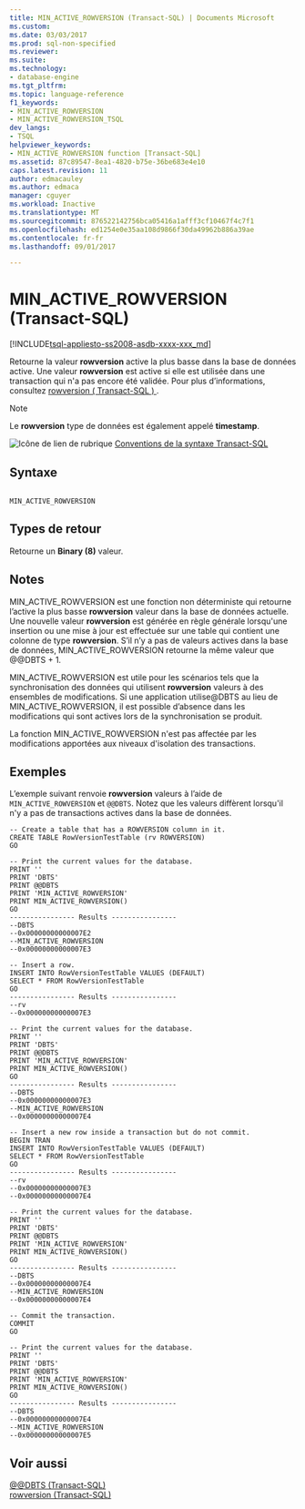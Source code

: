 ```yaml
---
title: MIN_ACTIVE_ROWVERSION (Transact-SQL) | Documents Microsoft
ms.custom: 
ms.date: 03/03/2017
ms.prod: sql-non-specified
ms.reviewer: 
ms.suite: 
ms.technology:
- database-engine
ms.tgt_pltfrm: 
ms.topic: language-reference
f1_keywords:
- MIN_ACTIVE_ROWVERSION
- MIN_ACTIVE_ROWVERSION_TSQL
dev_langs:
- TSQL
helpviewer_keywords:
- MIN_ACTIVE_ROWVERSION function [Transact-SQL]
ms.assetid: 87c89547-8ea1-4820-b75e-36be683e4e10
caps.latest.revision: 11
author: edmacauley
ms.author: edmaca
manager: cguyer
ms.workload: Inactive
ms.translationtype: MT
ms.sourcegitcommit: 876522142756bca05416a1afff3cf10467f4c7f1
ms.openlocfilehash: ed1254e0e35aa108d9866f30da49962b886a39ae
ms.contentlocale: fr-fr
ms.lasthandoff: 09/01/2017

---
```

# <a name="minactiverowversion-transact-sql"></a>MIN_ACTIVE_ROWVERSION (Transact-SQL)
[!INCLUDE[tsql-appliesto-ss2008-asdb-xxxx-xxx_md](../../includes/tsql-appliesto-ss2008-asdb-xxxx-xxx-md.md)]

  Retourne la valeur **rowversion** active la plus basse dans la base de données active. Une valeur **rowversion** est active si elle est utilisée dans une transaction qui n'a pas encore été validée. Pour plus d’informations, consultez [rowversion &#40; Transact-SQL &#41; ](../../t-sql/data-types/rowversion-transact-sql.md).  
  
> [!NOTE]  
>  Le **rowversion** type de données est également appelé **timestamp**.  
  
 ![Icône de lien de rubrique](../../database-engine/configure-windows/media/topic-link.gif "Icône lien de rubrique") [Conventions de la syntaxe Transact-SQL](../../t-sql/language-elements/transact-sql-syntax-conventions-transact-sql.md)  
  
## <a name="syntax"></a>Syntaxe  
  
```  
  
MIN_ACTIVE_ROWVERSION  
```  
  
## <a name="return-types"></a>Types de retour  
 Retourne un **Binary (8)** valeur.  
  
## <a name="remarks"></a>Notes  
 MIN_ACTIVE_ROWVERSION est une fonction non déterministe qui retourne l’active la plus basse **rowversion** valeur dans la base de données actuelle. Une nouvelle valeur **rowversion** est générée en règle générale lorsqu'une insertion ou une mise à jour est effectuée sur une table qui contient une colonne de type **rowversion**. S’il n’y a pas de valeurs actives dans la base de données, MIN_ACTIVE_ROWVERSION retourne la même valeur que @@DBTS + 1.  
  
 MIN_ACTIVE_ROWVERSION est utile pour les scénarios tels que la synchronisation des données qui utilisent **rowversion** valeurs à des ensembles de modifications. Si une application utilise@DBTS au lieu de MIN_ACTIVE_ROWVERSION, il est possible d’absence dans les modifications qui sont actives lors de la synchronisation se produit.  
  
 La fonction MIN_ACTIVE_ROWVERSION n'est pas affectée par les modifications apportées aux niveaux d'isolation des transactions.  
  
## <a name="examples"></a>Exemples  
 L’exemple suivant renvoie **rowversion** valeurs à l’aide de `MIN_ACTIVE_ROWVERSION` et `@@DBTS`. Notez que les valeurs diffèrent lorsqu'il n'y a pas de transactions actives dans la base de données.  
  
```  
-- Create a table that has a ROWVERSION column in it.  
CREATE TABLE RowVersionTestTable (rv ROWVERSION)  
GO  
  
-- Print the current values for the database.  
PRINT ''  
PRINT 'DBTS'  
PRINT @@DBTS  
PRINT 'MIN_ACTIVE_ROWVERSION'  
PRINT MIN_ACTIVE_ROWVERSION()   
GO  
---------------- Results ----------------  
--DBTS  
--0x00000000000007E2  
--MIN_ACTIVE_ROWVERSION  
--0x00000000000007E3  
  
-- Insert a row.  
INSERT INTO RowVersionTestTable VALUES (DEFAULT)  
SELECT * FROM RowVersionTestTable  
GO  
---------------- Results ----------------  
--rv  
--0x00000000000007E3  
  
-- Print the current values for the database.  
PRINT ''  
PRINT 'DBTS'  
PRINT @@DBTS  
PRINT 'MIN_ACTIVE_ROWVERSION'  
PRINT MIN_ACTIVE_ROWVERSION()  
GO  
---------------- Results ----------------  
--DBTS  
--0x00000000000007E3  
--MIN_ACTIVE_ROWVERSION  
--0x00000000000007E4  
  
-- Insert a new row inside a transaction but do not commit.  
BEGIN TRAN  
INSERT INTO RowVersionTestTable VALUES (DEFAULT)  
SELECT * FROM RowVersionTestTable  
GO  
---------------- Results ----------------  
--rv  
--0x00000000000007E3  
--0x00000000000007E4  
  
-- Print the current values for the database.  
PRINT ''  
PRINT 'DBTS'  
PRINT @@DBTS  
PRINT 'MIN_ACTIVE_ROWVERSION'  
PRINT MIN_ACTIVE_ROWVERSION()   
GO  
---------------- Results ----------------  
--DBTS  
--0x00000000000007E4  
--MIN_ACTIVE_ROWVERSION  
--0x00000000000007E4  
  
-- Commit the transaction.  
COMMIT  
GO  
  
-- Print the current values for the database.  
PRINT ''  
PRINT 'DBTS'  
PRINT @@DBTS  
PRINT 'MIN_ACTIVE_ROWVERSION'  
PRINT MIN_ACTIVE_ROWVERSION()  
GO  
---------------- Results ----------------  
--DBTS  
--0x00000000000007E4  
--MIN_ACTIVE_ROWVERSION  
--0x00000000000007E5  
```  
  
## <a name="see-also"></a>Voir aussi  
 [@@DBTS &#40;Transact-SQL&#41;](../../t-sql/functions/dbts-transact-sql.md)   
 [rowversion &#40;Transact-SQL&#41;](../../t-sql/data-types/rowversion-transact-sql.md)  
  
  

